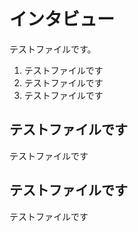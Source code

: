 # インタビュー
 テストファイルです。

1. テストファイルです
2. テストファイルです
3. テストファイルです

## テストファイルです
テストファイルです


## テストファイルです
テストファイルです
